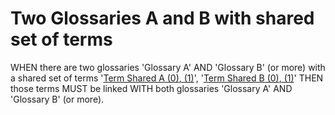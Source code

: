 # Two Glossaries A and B with shared set of terms

WHEN there are two glossaries 'Glossary A' AND 'Glossary B' (or more) with a
shared set of terms '[Term Shared A][1][ (0)][1][, (1)][2]', '[Term Shared B][3][ (0)][3][, (1)][4]' THEN those terms MUST be
linked WITH both glossaries 'Glossary A' AND 'Glossary B' (or more).

[1]: shared-terms-glossary-a.md#term-shared-a

[2]: shared-terms-glossary-b.md#term-shared-a

[3]: shared-terms-glossary-a.md#term-shared-b

[4]: shared-terms-glossary-b.md#term-shared-b
